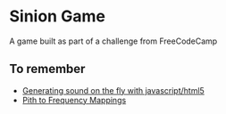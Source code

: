 # Sinion Game
A game built as part of a challenge from FreeCodeCamp

## To remember
- [Generating sound on the fly with javascript/html5](http://stackoverflow.com/questions/6343450/generating-sound-on-the-fly-with-javascript-html5)
- [Pith to Frequency Mappings](http://peabody.sapp.org/class/st2/lab/notehz/)
